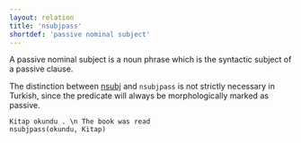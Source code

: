 ```yaml
---
layout: relation
title: 'nsubjpass'
shortdef: 'passive nominal subject'
---
```


A passive nominal subject is a noun phrase which is the syntactic subject of a passive clause.

The distinction between [nsubj]() and `nsubjpass` is not strictly necessary in Turkish,
since the predicate will always be morphologically marked as passive.

~~~ sdparse
Kitap okundu . \n The book was read
nsubjpass(okundu, Kitap)
~~~
<!-- Interlanguage links updated Út zář 29 20:43:23 CEST 2020 -->
